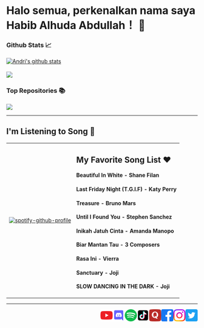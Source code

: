 # Halo semua, perkenalkan nama saya Habib Alhuda Abdullah！ 👋

### Github Stats 📈

<a href="https://github-readme-stats.vercel.app/api?username=habibalhuda29&show_icons=true&include_all_commits=true&theme=dark">
  <img align="center" src="https://github-readme-stats.vercel.app/api?username=habibalhuda29&show_icons=true&include_all_commits=true&theme=dark" alt="Andri's github stats">
</a>

<br>
<br>

<a href="https://github-readme-stats.vercel.app/api/top-langs/?username=habibalhuda29&layout=compact&theme=dark">
  <img align="center" src="https://github-readme-stats.vercel.app/api/top-langs/?username=habibalhuda29&layout=compact&theme=dark">
</a>

### Top Repositories 📚

<a href="https://github.com/habibalhuda29/habib-alhuda-abdullah">
  <img align="center" src="https://github-readme-stats.vercel.app/api/pin/?username=habibalhuda29&repo=habib-alhuda-abdullah&theme=dark" />
</a>

<hr>

## I'm Listening to Song 🎵

<table>
  <tbody>
    <tr>
      <td>
        
[![spotify-github-profile](https://spotify-github-profile.vercel.app/api/view?uid=21dad7ey6gwy7pa2ftdxtzl3y&cover_image=true&theme=default)](https://github.com/kittinan/spotify-github-profile)
      </td>
      <td>
        <h2>My Favorite Song List ❤️</h2>
        <h4>Beautiful In White - Shane Filan</h4>
        <h4>Last Friday Night (T.G.I.F) - Katy Perry</h4>
        <h4>Treasure - Bruno Mars</h4>
        <h4>Until I Found You - Stephen Sanchez</h4>
        <h4>Inikah Jatuh Cinta - Amanda Manopo</h4>
        <h4>Biar Mantan Tau - 3 Composers</h4>
        <h4>Rasa Ini - Vierra</h4>
        <h4>Sanctuary - Joji</h4>
        <h4>SLOW DANCING IN THE DARK - Joji</h4>
      </td>
    </tr>
  </tbody>
</table> 

<hr>


<a href="https://twitter.com/hauscoding">
  <img align="right" alt="Haus Coding | Twitter" width="32px" src="icon/twitter.png" />
</a>

<a href="https://www.instagram.com/andri_firman_975">
  <img align="right" alt="Haus Coding | Instagram" width="32px" src="icon/instagram.png" />
</a>

<a href="https://facebook.com/hako975">
  <img align="right" alt="Haus Coding | Facebook" width="32px" src="icon/facebook.png" />
</a>

<a href="https://quora.com/profile/Andri-Firman-Saputra">
  <img align="right" alt="Haus Coding | Quora" width="32px" src="icon/quora.png" />
</a>

<a href="https://www.tiktok.com/@haus_coding">
  <img align="right" alt="Haus Coding | Tik Tok" width="32px" src="icon/tiktok.png" />
</a>

<a href="https://open.spotify.com/user/31l2hgwbxiaifmognzvu5ecxfvdu">
  <img align="right" alt="Haus Coding | Spotify" width="32px" src="icon/spotify.png" />
</a>

<a href="https://discord.gg/hdVYKE9Rk7">
  <img align="right" alt="Haus Coding | Discord" width="32px" src="icon/discord.png" />
</a>

<a href="https://youtube.com/hauscoding">
  <img align="right" alt="Haus Coding | YouTube" width="32px" src="icon/youtube.png" />
</a>

<!--
**habibalhuda29/habibalhuda29** is a ✨ _special_ ✨ repository because its `README.md` (this file) appears on your GitHub profile.

Here are some ideas to get you started:

- 🔭 I’m currently working on ...
- 🌱 I’m currently learning ...
- 👯 I’m looking to collaborate on ...
- 🤔 I’m looking for help with ...
- 💬 Ask me about ...
- 📫 How to reach me: ...
- 😄 Pronouns: ...
- ⚡ Fun fact: ...
-->
